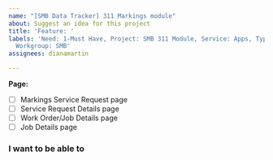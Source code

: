 ```yaml
---
name: "[SMB Data Tracker] 311 Markings module"
about: Suggest an idea for this project
title: 'Feature: '
labels: 'Need: 1-Must Have, Project: SMB 311 Module, Service: Apps, Type: Feature,
  Workgroup: SMB'
assignees: dianamartin

---
```


**Page:** 
- [ ] Markings Service Request page
- [ ] Service Request Details page
- [ ] Work Order/Job Details page
- [ ] Job Details page

### I want to be able to
